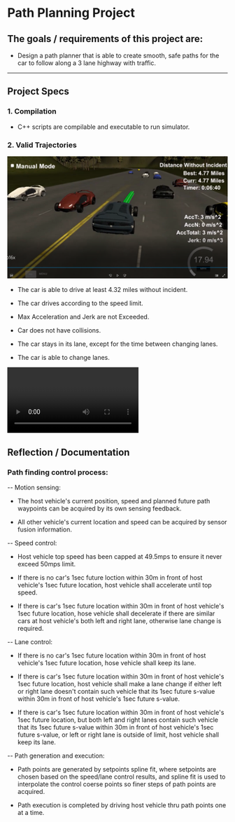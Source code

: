 # Path Planning Project

## The goals / requirements of this project are:

* Design a path planner that is able to create smooth, safe paths for the car to follow along a 3 lane highway with traffic.

[//]: # (Image References)
[image1]: ./4p77MilesPassing.PNG
[video1]: ./Term3P1.mp4

---

## Project Specs

### 1. Compilation

* C++ scripts are compilable and executable to run simulator.

### 2. Valid Trajectories

![alt text][image1]

* The car is able to drive at least 4.32 miles without incident.

* The car drives according to the speed limit.

* Max Acceleration and Jerk are not Exceeded.

* Car does not have collisions.

* The car stays in its lane, except for the time between changing lanes.

* The car is able to change lanes.


![alt text][video1]


## Reflection / Documentation

### Path finding control process:

-- Motion sensing: 

- The host vehicle's current position, speed and planned future path waypoints can be acquired by its own sensing feedback. 

- All other vehicle's current location and speed can be acquired by sensor fusion information.

-- Speed control: 

- Host vehicle top speed has been capped at 49.5mps to ensure it never exceed 50mps limit. 

- If there is no car's 1sec future loction within 30m in front of host vehicle's 1sec future location, host vehicle shall accelerate until top speed.

- If there is car's 1sec future location within 30m in front of host vehicle's 1sec future location, hose vehicle shall decelerate if there are similar cars at host vehicle's both left and right lane, otherwise lane change is required.

-- Lane control:

- If there is no car's 1sec future location within 30m in front of host vehicle's 1sec future location, hose vehicle shall keep its lane.

- If there is car's 1sec future location within 30m in front of host vehicle's 1sec future location, host vehicle shall make a lane change if either left or right lane doesn't contain such vehicle that its 1sec future s-value within 30m in front of host vehicle's 1sec future s-value.

- If there is car's 1sec future location within 30m in front of host vehicle's 1sec future location, but both left and right lanes contain such vehicle that its 1sec future s-value within 30m in front of host vehicle's 1sec future s-value, or left or right lane is outside of limit, host vehicle shall keep its lane.

-- Path generation and execution:

- Path points are generated by setpoints spline fit, where setpoints are chosen based on the speed/lane control results, and spline fit is used to interpolate the control coerse points so finer steps of path points are acquired.

- Path execution is completed by driving host vehicle thru path points one at a time.
